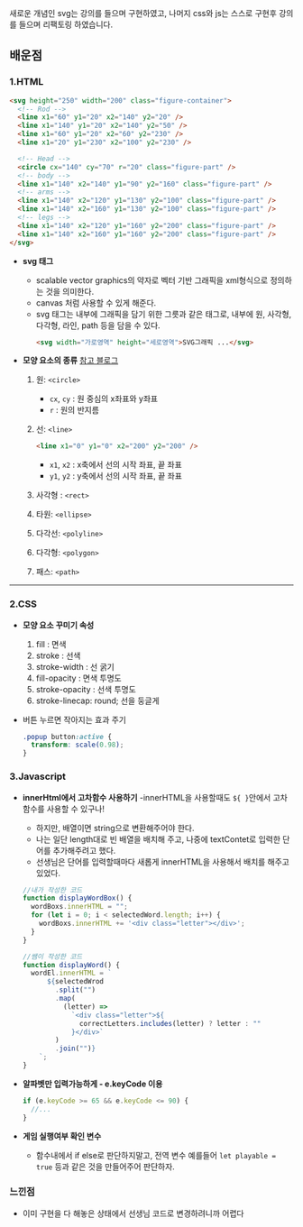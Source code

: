 새로운 개념인 svg는 강의를 들으며 구현하였고, 나머지 css와 js는 스스로 구현후 강의를 들으며 리팩토링 하였습니다.

## 배운점

### 1.HTML

```html
<svg height="250" width="200" class="figure-container">
  <!-- Rod -->
  <line x1="60" y1="20" x2="140" y2="20" />
  <line x1="140" y1="20" x2="140" y2="50" />
  <line x1="60" y1="20" x2="60" y2="230" />
  <line x1="20" y1="230" x2="100" y2="230" />

  <!-- Head -->
  <circle cx="140" cy="70" r="20" class="figure-part" />
  <!-- body -->
  <line x1="140" x2="140" y1="90" y2="160" class="figure-part" />
  <!-- arms -->
  <line x1="140" x2="120" y1="130" y2="100" class="figure-part" />
  <line x1="140" x2="160" y1="130" y2="100" class="figure-part" />
  <!-- legs -->
  <line x1="140" x2="120" y1="160" y2="200" class="figure-part" />
  <line x1="140" x2="160" y1="160" y2="200" class="figure-part" />
</svg>
```

- **svg 태그**
  - scalable vector graphics의 약자로 벡터 기반 그래픽을 xml형식으로 정의하는 것을 의미한다.
  - canvas 처럼 사용할 수 있게 해준다.
  - svg 태그는 내부에 그래픽을 담기 위한 그릇과 같은 태그로, 내부에 원, 사각형, 다각형, 라인, path 등을 담을 수 있다.
    ```html
    <svg width="가로영역" height="세로영역">SVG그래픽 ...</svg>
    ```
- **모양 요소의 종류**
  [참고 블로그](https://ossam5.tistory.com/112)

  1. 원: `<circle>`
     - `cx`, `cy` : 원 중심의 x좌표와 y좌표
     - `r` : 원의 반지름
  2. 선: `<line>`

     ```html
     <line x1="0" y1="0" x2="200" y2="200" />
     ```

     - `x1`, `x2` : x축에서 선의 시작 좌표, 끝 좌표
     - `y1`, `y2` : y축에서 선의 시작 좌표, 끝 좌표

  3. 사각형 : `<rect>`
  4. 타원: `<ellipse>`
  5. 다각선: `<polyline>`
  6. 다각형: `<polygon>`
  7. 패스: `<path>`

---

### 2.CSS

- **모양 요소 꾸미기 속성**

  1. fill : 면색
  2. stroke : 선색
  3. stroke-width : 선 굵기
  4. fill-opacity : 면색 투명도
  5. stroke-opacity : 선색 투명도
  6. stroke-linecap: round; 선을 둥글게

- 버튼 누르면 작아지는 효과 주기
  ```css
  .popup button:active {
    transform: scale(0.98);
  }
  ```

### 3.Javascript

- **innerHtml에서 고차함수 사용하기**
  -innerHTML을 사용할때도 `${ }`안에서 고차함수를 사용할 수 있구나!

  - 하지만, 배열이면 string으로 변환해주어야 한다.
  - 나는 일단 length대로 빈 배열을 배치해 주고, 나중에 textContet로 입력한 단어를 추가해주려고 했다.
  - 선생님은 단어를 입력할때마다 새롭게 innerHTML을 사용해서 배치를 해주고 있었다.

  ```js
  //내가 작성한 코드
  function displayWordBox() {
    wordBoxs.innerHTML = "";
    for (let i = 0; i < selectedWord.length; i++) {
      wordBoxs.innerHTML += '<div class="letter"></div>';
    }
  }
  ```

  ```js
  //쌤이 작성한 코드
  function displayWord() {
    wordEl.innerHTML = `
        ${selectedWrod
          .split("")
          .map(
            (letter) =>
              `<div class="letter">${
                correctLetters.includes(letter) ? letter : ""
              }</div>`
          )
          .join("")}
      `;
  }
  ```

- **알파벳만 입력가능하게 - e.keyCode 이용**

  ```js
  if (e.keyCode >= 65 && e.keyCode <= 90) {
    //...
  }
  ```

- **게임 실행여부 확인 변수**
  - 함수내에서 if else로 판단하지말고, 전역 변수 예를들어 `let playable = true` 등과 같은 것을 만들어주어 판단하자.

### 느낀점

- 이미 구현을 다 해놓은 상태에서 선생님 코드로 변경하려니까 어렵다
